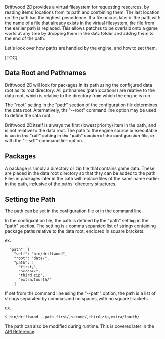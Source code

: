 Driftwood 2D provides a virtual filesystem for requesting resources, by reading items' locations from its path and combining them. The last location on the path has the highest precedence. If a file occurs later in the path with the name of a file that already exists in the virtual filesystem, the file from the earlier path is replaced. This allows patches to be overlaid onto a game world at any time by dropping them in the data folder and adding them to the end of the path.

Let's look over how paths are handled by the engine, and how to set them.

[TOC]

## Data Root and Pathnames
Driftwood 2D will look for packages in its path using the configured data root as its root directory. All pathnames (path locations) are relative to the data root, which is relative to the directory from which the engine is run.

The "root" setting in the "path" section of the configuration file determines the data root. Alternatively, the "--root" command line option may be used to define the data root.

Driftwood 2D itself is always the first (lowest priority) item in the path, and is not relative to the data root. The path to the engine source or executable is set in the "self" setting in the "path" section of the configuration file, or with the "--self" command line option.

## Packages
A package is simply a directory or zip file that contains game data. These are placed in the data root directory so that they can be added to the path. Files in packages later in the path will replace files of the same name earlier in the path, inclusive of the paths' directory structures.

## Setting the Path

The path can be set in the configuration file or in the command line.

In the configuration file, the path is defined by the "path" setting in the "path" section. The setting is a comma separated list of strings containing package paths relative to the data root, enclosed in square brackets.

ex.
```
  "path": {
    "self": "bin/driftwood",
    "root": "data/",
    "path": [
      "first/",
      "second/",
      "third.zip",
      "extra/fourth/"
    ]
```

If set from the command line using the "--path" option, the path is a list of strings separated by commas and no spaces, with no square brackets.

ex.
```
$ bin/driftwood --path first/,second/,third.zip,extra/fourth/
```

The path can also be modified during runtime. This is covered later in the [API Reference](../API_Reference).
